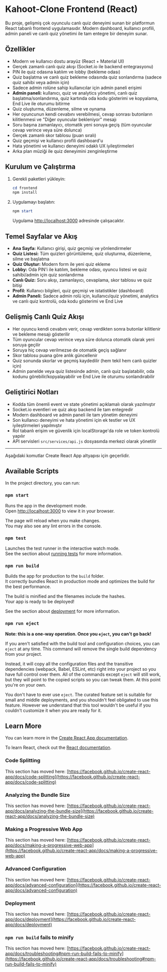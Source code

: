 # Kahoot-Clone Frontend (React)

Bu proje, gelişmiş çok oyunculu canlı quiz deneyimi sunan bir platformun React tabanlı frontend uygulamasıdır. Modern dashboard, kullanıcı profili, admin paneli ve canlı quiz yönetimi ile tam entegre bir deneyim sunar.

## Özellikler
- Modern ve kullanıcı dostu arayüz (React + Material UI)
- Gerçek zamanlı canlı quiz akışı (Socket.io ile backend entegrasyonu)
- PIN ile quiz odasına katılım ve lobby (bekleme odası)
- Quiz başlatma ve canlı quiz bekleme odasında quiz sonlandırma (sadece quiz sahibi veya admin için)
- Sadece admin rolüne sahip kullanıcılar için admin paneli erişimi
- **Admin paneli:** kullanıcı, quiz ve analytics yönetimi, canlı quiz başlatma/sonlandırma, quiz kartında oda kodu gösterimi ve kopyalama, End Live ile oturumu bitirme
- Quiz oluşturma, düzenleme, silme ve oynama
- Her oyuncunun kendi cevabını verebilmesi, cevap sonrası butonların kilitlenmesi ve "Diğer oyuncular bekleniyor" mesajı
- Soru başına zamanlayıcı, otomatik yeni soruya geçiş (tüm oyuncular cevap verince veya süre dolunca)
- Gerçek zamanlı skor tablosu (puan sıralı)
- Quiz geçmişi ve kullanıcı profili dashboard'u
- Hata yönetimi ve kullanıcı deneyimi odaklı UX iyileştirmeleri
- Arka plan müziği ile quiz deneyimini zenginleştirme

## Kurulum ve Çalıştırma
1. Gerekli paketleri yükleyin:
   ```powershell
   cd frontend
   npm install
   ```
2. Uygulamayı başlatın:
   ```powershell
   npm start
   ```
   Uygulama [http://localhost:3000](http://localhost:3000) adresinde çalışacaktır.

## Temel Sayfalar ve Akış
- **Ana Sayfa:** Kullanıcı girişi, quiz geçmişi ve yönlendirmeler
- **Quiz Listesi:** Tüm quizleri görüntüleme, quiz oluşturma, düzenleme, silme ve başlatma
- **Quiz Oluştur:** Modern form ile yeni quiz ekleme
- **Lobby:** Oda PIN'i ile katılım, bekleme odası, oyuncu listesi ve quiz sahibi/admin için quiz sonlandırma
- **Canlı Quiz:** Soru akışı, zamanlayıcı, cevaplama, skor tablosu ve quiz bitişi
- **Profil:** Kullanıcı bilgileri, quiz geçmişi ve istatistikler (dashboard)
- **Admin Paneli:** Sadece admin rolü için, kullanıcı/quiz yönetimi, analytics ve canlı quiz kontrolü, oda kodu gösterimi ve End Live

## Gelişmiş Canlı Quiz Akışı
- Her oyuncu kendi cevabını verir, cevap verdikten sonra butonlar kilitlenir ve bekleme mesajı gösterilir
- Tüm oyuncular cevap verince veya süre dolunca otomatik olarak yeni soruya geçilir
- Soruya hiç cevap verilmezse de otomatik geçiş sağlanır
- Skor tablosu puana göre anlık güncellenir
- Quiz sonunda skorlar ve geçmiş kaydedilir (hem tekil hem canlı quizler için)
- Admin panelde veya quiz listesinde admin, canlı quiz başlatabilir, oda kodunu görebilir/kopyalayabilir ve End Live ile oturumu sonlandırabilir

## Geliştirici Notları
- Kodda tüm önemli event ve state yönetimi açıklamalı olarak yazılmıştır
- Socket.io eventleri ve quiz akışı backend ile tam entegredir
- Modern dashboard ve admin paneli ile tam yönetim deneyimi
- Son kullanıcı deneyimi ve hata yönetimi için ek testler ve UX iyileştirmeleri yapılmıştır
- Rol tabanlı erişim ve güvenlik için localStorage'da role ve token kontrolü yapılır
- API servisleri `src/services/api.js` dosyasında merkezi olarak yönetilir

---

Aşağıdaki komutlar Create React App altyapısı için geçerlidir.

## Available Scripts

In the project directory, you can run:

### `npm start`

Runs the app in the development mode.\
Open [http://localhost:3000](http://localhost:3000) to view it in your browser.

The page will reload when you make changes.\
You may also see any lint errors in the console.

### `npm test`

Launches the test runner in the interactive watch mode.\
See the section about [running tests](https://facebook.github.io/create-react-app/docs/running-tests) for more information.

### `npm run build`

Builds the app for production to the `build` folder.\
It correctly bundles React in production mode and optimizes the build for the best performance.

The build is minified and the filenames include the hashes.\
Your app is ready to be deployed!

See the section about [deployment](https://facebook.github.io/create-react-app/docs/deployment) for more information.

### `npm run eject`

**Note: this is a one-way operation. Once you `eject`, you can't go back!**

If you aren't satisfied with the build tool and configuration choices, you can `eject` at any time. This command will remove the single build dependency from your project.

Instead, it will copy all the configuration files and the transitive dependencies (webpack, Babel, ESLint, etc) right into your project so you have full control over them. All of the commands except `eject` will still work, but they will point to the copied scripts so you can tweak them. At this point you're on your own.

You don't have to ever use `eject`. The curated feature set is suitable for small and middle deployments, and you shouldn't feel obligated to use this feature. However we understand that this tool wouldn't be useful if you couldn't customize it when you are ready for it.

## Learn More

You can learn more in the [Create React App documentation](https://facebook.github.io/create-react-app/docs/getting-started).

To learn React, check out the [React documentation](https://reactjs.org/).

### Code Splitting

This section has moved here: [https://facebook.github.io/create-react-app/docs/code-splitting](https://facebook.github.io/create-react-app/docs/code-splitting)

### Analyzing the Bundle Size

This section has moved here: [https://facebook.github.io/create-react-app/docs/analyzing-the-bundle-size](https://facebook.github.io/create-react-app/docs/analyzing-the-bundle-size)

### Making a Progressive Web App

This section has moved here: [https://facebook.github.io/create-react-app/docs/making-a-progressive-web-app](https://facebook.github.io/create-react-app/docs/making-a-progressive-web-app)

### Advanced Configuration

This section has moved here: [https://facebook.github.io/create-react-app/docs/advanced-configuration](https://facebook.github.io/create-react-app/docs/advanced-configuration)

### Deployment

This section has moved here: [https://facebook.github.io/create-react-app/docs/deployment](https://facebook.github.io/create-react-app/docs/deployment)

### `npm run build` fails to minify

This section has moved here: [https://facebook.github.io/create-react-app/docs/troubleshooting#npm-run-build-fails-to-minify](https://facebook.github.io/create-react-app/docs/troubleshooting#npm-run-build-fails-to-minify)
